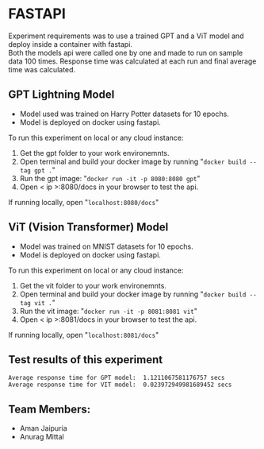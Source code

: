 # FASTAPI

Experiment requirements was to use a trained GPT and a ViT model and deploy inside a container with fastapi.  
Both the models api were called one by one and made to run on sample data 100 times. Response time was calculated at each run and final average time was calculated.

## GPT Lightning Model
- Model used was trained on Harry Potter datasets for 10 epochs. 
- Model is deployed on docker using fastapi.

To run this experiment on local or any cloud instance:

1. Get the gpt folder to your work environemnts.
2. Open terminal and build your docker image by running "`docker build --tag gpt .`"
3. Run the gpt image: "`docker run -it -p 8080:8080 gpt`"
4. Open < ip >:8080/docs in your browser to test the api.

If running locally, open "`localhost:8080/docs`"

## ViT (Vision Transformer) Model
- Model was trained on MNIST datasets for 10 epochs. 
- Model is deployed on docker using fastapi.

To run this experiment on local or any cloud instance:

1. Get the vit folder to your work environemnts.
2. Open terminal and build your docker image by running "`docker build --tag vit .`"
3. Run the vit image: "`docker run -it -p 8081:8081 vit`"
4. Open < ip >:8081/docs in your browser to test the api.

If running locally, open "`localhost:8081/docs`"

## Test results of this experiment
```
Average response time for GPT model:  1.1211067581176757 secs
Average response time for VIT model:  0.023972949981689452 secs
```

## Team Members:
- Aman Jaipuria
- Anurag Mittal